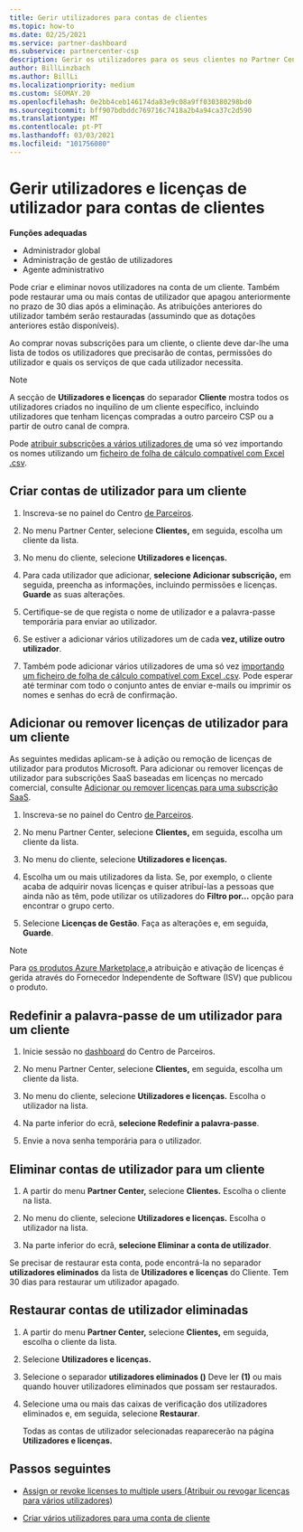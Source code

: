 ```yaml
---
title: Gerir utilizadores para contas de clientes
ms.topic: how-to
ms.date: 02/25/2021
ms.service: partner-dashboard
ms.subservice: partnercenter-csp
description: Gerir os utilizadores para os seus clientes no Partner Center - criar contas de utilizador, adicionar ou remover licenças de utilizador, redefinir palavras-passe e eliminar ou restaurar as contas do utilizador.
author: BillLinzbach
ms.author: BillLi
ms.localizationpriority: medium
ms.custom: SEOMAY.20
ms.openlocfilehash: 0e2bb4ceb146174da83e9c08a9ff030380298bd0
ms.sourcegitcommit: bff907bdbddc769716c7418a2b4a94ca37c2d590
ms.translationtype: MT
ms.contentlocale: pt-PT
ms.lasthandoff: 03/03/2021
ms.locfileid: "101756080"
---
```

# <a name="manage-users-and-user-licenses-for-customer-accounts"></a>Gerir utilizadores e licenças de utilizador para contas de clientes 

**Funções adequadas**

- Administrador global
- Administração de gestão de utilizadores
- Agente administrativo


Pode criar e eliminar novos utilizadores na conta de um cliente. Também pode restaurar uma ou mais contas de utilizador que apagou anteriormente no prazo de 30 dias após a eliminação. As atribuições anteriores do utilizador também serão restauradas (assumindo que as dotações anteriores estão disponíveis).

Ao comprar novas subscrições para um cliente, o cliente deve dar-lhe uma lista de todos os utilizadores que precisarão de contas, permissões do utilizador e quais os serviços de que cada utilizador necessita.  

>[!NOTE]
>A secção de **Utilizadores e licenças** do separador **Cliente** mostra todos os utilizadores criados no inquilino de um cliente específico, incluindo utilizadores que tenham licenças compradas a outro parceiro CSP ou a partir de outro canal de compra.

Pode [atribuir subscrições a vários utilizadores de](bulk-license-provisioning-for-multiple-users.md) uma só vez importando os nomes utilizando um [ficheiro de folha de cálculo compatível com Excel .csv](adding-multiple-users-to-a-customer-account.md).

<a href="" id="createuseraccounts"></a>

## <a name="create-user-accounts-for-a-customer"></a>Criar contas de utilizador para um cliente

1. Inscreva-se no painel do Centro [de Parceiros](https://partner.microsoft.com/dashboard).

2. No menu Partner Center, selecione **Clientes,** em seguida, escolha um cliente da lista.

3. No menu do cliente, selecione **Utilizadores e licenças.**

4. Para cada utilizador que adicionar, **selecione Adicionar subscrição,** em seguida, preencha as informações, incluindo permissões e licenças. **Guarde** as suas alterações.

5. Certifique-se de que regista o nome de utilizador e a palavra-passe temporária para enviar ao utilizador.

6. Se estiver a adicionar vários utilizadores um de cada **vez, utilize outro utilizador**.

7. Também pode adicionar vários utilizadores de uma só vez [importando um ficheiro de folha de cálculo compatível com Excel .csv](adding-multiple-users-to-a-customer-account.md). Pode esperar até terminar com todo o conjunto antes de enviar e-mails ou imprimir os nomes e senhas do ecrã de confirmação.

<a href="" id="userlicensing"></a>

## <a name="add-or-remove-user-licenses-for-a-customer"></a>Adicionar ou remover licenças de utilizador para um cliente

As seguintes medidas aplicam-se à adição ou remoção de licenças de utilizador para produtos Microsoft. Para adicionar ou remover licenças de utilizador para subscrições SaaS baseadas em licenças no mercado comercial, consulte [Adicionar ou remover licenças para uma subscrição SaaS](csp-commercial-marketplace-manage.md#add-or-remove-licenses-for-a-saas-subscription).

1. Inscreva-se no painel do Centro [de Parceiros](https://partner.microsoft.com/dashboard).

2. No menu Partner Center, selecione **Clientes,** em seguida, escolha um cliente da lista.

3. No menu do cliente, selecione **Utilizadores e licenças.**

4. Escolha um ou mais utilizadores da lista. Se, por exemplo, o cliente acaba de adquirir novas licenças e quiser atribuí-las a pessoas que ainda não as têm, pode utilizar os utilizadores do **Filtro por...** opção para encontrar o grupo certo.

5. Selecione **Licenças de Gestão**. Faça as alterações e, em seguida, **Guarde**.

> [!NOTE]
> Para [os produtos Azure Marketplace,](csp-commercial-marketplace-manage.md#assign-licenses-and-activate-a-subscription-on-behalf-of-a-customer)a atribuição e ativação de licenças é gerida através do Fornecedor Independente de Software (ISV) que publicou o produto.

<a href="" id="resetpassword"></a>

## <a name="reset-a-users-password-for-a-customer"></a>Redefinir a palavra-passe de um utilizador para um cliente

1. Inicie sessão no [dashboard](https://partner.microsoft.com/dashboard) do Centro de Parceiros.

2. No menu Partner Center, selecione **Clientes,** em seguida, escolha um cliente da lista.

3. No menu do cliente, selecione **Utilizadores e licenças.** Escolha o utilizador na lista.

4. Na parte inferior do ecrã, **selecione Redefinir a palavra-passe**. 

5. Envie a nova senha temporária para o utilizador.

<a href="" id="deleteuseraccounts"></a>

## <a name="delete-user-accounts-for-a-customer"></a>Eliminar contas de utilizador para um cliente

1. A partir do menu **Partner Center,** selecione **Clientes.** Escolha o cliente na lista.

2. No menu do cliente, selecione **Utilizadores e licenças.** Escolha o utilizador na lista.

3. Na parte inferior do ecrã, **selecione Eliminar a conta de utilizador**.

Se precisar de restaurar esta conta, pode encontrá-la no separador **utilizadores eliminados** da lista de **Utilizadores e licenças** do Cliente. Tem 30 dias para restaurar um utilizador apagado.

<a href="" id="restoreuseraccounts"></a>

## <a name="restore-deleted-user-accounts"></a>Restaurar contas de utilizador eliminadas

1. A partir do menu **Partner Center,** selecione **Clientes,** em seguida, escolha o cliente da lista.

2. Selecione **Utilizadores e licenças.**

3. Selecione o separador **utilizadores eliminados ()** Deve ler **(1)** ou mais quando houver utilizadores eliminados que possam ser restaurados.

4. Selecione uma ou mais das caixas de verificação dos utilizadores eliminados e, em seguida, selecione **Restaurar**.

    Todas as contas de utilizador selecionadas reaparecerão na página **Utilizadores e licenças.**

## <a name="next-steps"></a>Passos seguintes

- [Assign or revoke licenses to multiple users (Atribuir ou revogar licenças para vários utilizadores)](bulk-license-provisioning-for-multiple-users.md)

- [Criar vários utilizadores para uma conta de cliente](adding-multiple-users-to-a-customer-account.md)